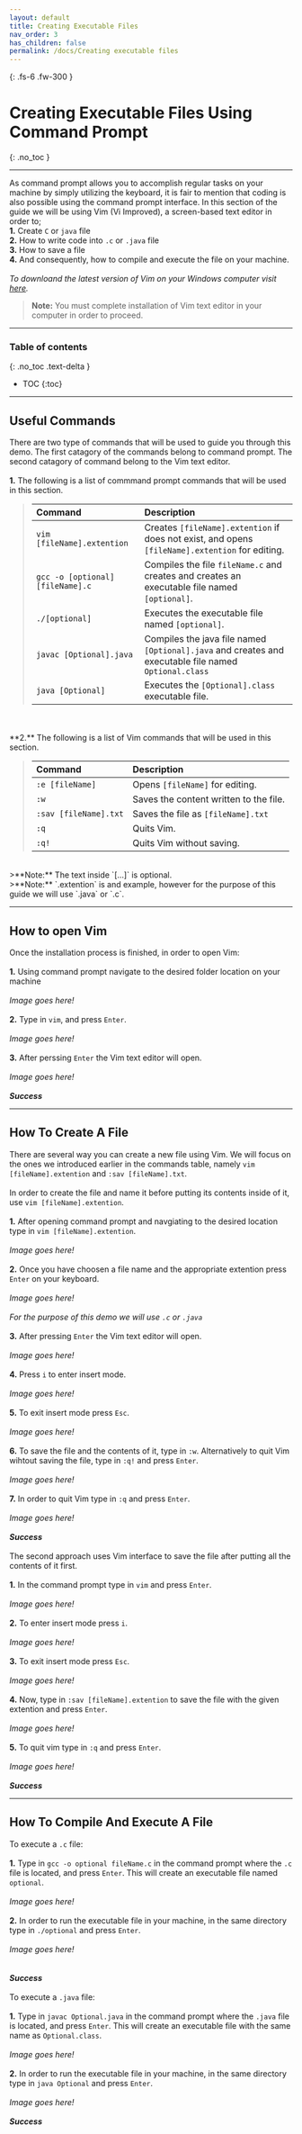```yaml
---
layout: default
title: Creating Executable Files
nav_order: 3
has_children: false
permalink: /docs/Creating executable files
---
```


{: .fs-6 .fw-300 }

# Creating Executable Files Using Command Prompt
{: .no_toc }

---

As command prompt allows you to accomplish regular tasks on your machine by simply utilizing the keyboard, it is fair to mention that coding is also possible using the command prompt interface. In this section of the guide we will be using Vim (Vi Improved), a screen-based text editor in order to;
<br/>
**1.** Create `C` or `java` file
<br/>
**2.** How to write code into `.c` or `.java` file
<br/>
**3.** How to save a file
<br/>
**4.** And consequently, how to compile and execute the file on your machine.
<br/>
<br/>
*To downloand the latest version of Vim on your Windows computer visit [here](https://www.vim.org/download.php).*
>**Note:** You must complete installation of Vim text editor in your computer in order to proceed.

---

### Table of contents
{: .no_toc .text-delta }
* TOC
{:toc}

---

## Useful Commands

There are two type of commands that will be used to guide you through this demo. The first catagory of the commands belong to command prompt. The second catagory of command belong to the Vim text editor.
<br/>
<br/>
**1.** The following is a list of commmand prompt commands that will be used in this section.
<br/>
>| Command                           | Description                                                                                             |
>| :--------                         | :------------------------------------------------------------------------------------------------------ |
>| `vim [fileName].extention`        | Creates `[fileName].extention` if does not exist, and opens `[fileName].extention` for editing.         |
>| `gcc -o [optional] [fileName].c`  | Compiles the file `fileName.c` and creates and creates an executable file named `[optional]`.           |
>| `./[optional]`                    | Executes the executable file named `[optional]`.                                                        |
>| `javac [Optional].java`           | Compiles the java file named `[Optional].java` and creates and executable file named `Optional.class`   |
>| `java [Optional]`                 | Executes the `[Optional].class` executable file.                                                        |
<br/>
<br/>
**2.** The following is a list of Vim commands that will be used in this section.
<br/>

>| Command                           | Description                                                                                             |
>| :--------                         | :------------------------------------------------------------------------------------------------------ |
>| `:e [fileName]`                   | Opens `[fileName]` for editing.                                                                         |
>| `:w`                              | Saves the content written to the file.                                                                  |
>| `:sav [fileName].txt`             | Saves the file as `[fileName].txt`                                                                      |
>| `:q`                              | Quits Vim.                                                                                              |
>| `:q!`                             | Quits Vim without saving.                                                                               |

<br/>
>**Note:** The text inside `[...]` is optional.
<br/>
>**Note:** `.extention` is and example, however for the purpose of this guide we will use `.java` or `.c`.

---

## How to open Vim

Once the installation process is finished, in order to open Vim:
<br/>
<br/>
**1.** Using command prompt navigate to the desired folder location on your machine
<br/>
<br/>
*Image goes here!*
<br/>
<br/>
**2.** Type in `vim`, and press `Enter`.
<br/>
<br/>
*Image goes here!*
<br/>
<br/>
**3.** After perssing `Enter` the Vim text editor will open.
<br/>
<br/>
*Image goes here!*
<br/>
<br/>
***Success***

---
## How To Create A File

There are several way you can create a new file using Vim. We will focus on the ones we introduced earlier in the commands table, namely `vim [fileName].extention` and `:sav [fileName].txt`.
<br/>
<br/>
In order to create the file and name it before putting its contents inside of it, use `vim [fileName].extention`.
<br/>
<br/>
**1.** After opening command prompt and navgiating to the desired location type in `vim [fileName].extention`.
<br/>
<br/>
*Image goes here!*
<br/>
<br/>
**2.** Once you have choosen a file name and the appropriate extention press `Enter` on your keyboard.
<br/>
<br/>
*Image goes here!*
<br/>
<br/>
*For the purpose of this demo we will use `.c` or `.java`*
<br/>
<br/>
**3.** After pressing `Enter` the Vim text editor will open.
<br/>
<br/>
*Image goes here!*
<br/>
<br/>
**4.** Press `i` to enter insert mode.
<br/>
<br/>
*Image goes here!*
<br/>
<br/>
**5.** To exit insert mode press `Esc`.
<br/>
<br/>
*Image goes here!*
<br/>
<br/>
**6.** To save the file and the contents of it, type in `:w`. Alternatively to quit Vim wihtout saving the file, type in `:q!` and press `Enter`.
<br/>
<br/>
*Image goes here!*
<br/>
<br/>
**7.** In order to quit Vim type in `:q` and press `Enter`.
<br/>
<br/>
*Image goes here!*
<br/>
<br/>
***Success***
<br/>
<br/>
The second approach uses Vim interface to save the file after putting all the contents of it first.
<br/>
<br/>
**1.** In the command prompt type in `vim` and press `Enter`.
<br/>
<br/>
*Image goes here!*
<br/>
<br/>
**2.** To enter insert mode press `i`.
<br/>
<br/>
*Image goes here!*
<br/>
<br/>
**3.** To exit insert mode press `Esc`.
<br/>
<br/>
*Image goes here!*
<br/>
<br/>
**4.** Now, type in `:sav [fileName].extention` to save the file with the given extention and press `Enter`.
<br/>
<br/>
*Image goes here!*
<br/>
<br/>
**5.** To quit vim type in `:q` and press `Enter`.
<br/>
<br/>
*Image goes here!*
<br/>
<br/>
***Success***
<br/>

---

## How To Compile And Execute A File

To execute a `.c` file:
<br/>
<br/>
**1.** Type in `gcc -o optional fileName.c` in the command prompt where the `.c` file is located, and press `Enter`. This will create an executable file named `optional`.
<br/>
<br/>
*Image goes here!*
<br/>
<br/>
**2.** In order to run the executable file in your machine, in the same directory type in `./optional` and press `Enter`.
<br/>
<br/>
*Image goes here!*
<br/>
<br/>
<br/>
***Success***
<br/>
<br/>
To execute a `.java` file:
<br/>
<br/>
**1.** Type in `javac Optional.java` in the command prompt where the `.java` file is located, and press `Enter`. This will create an executable file with the same name as `Optional.class`.
<br/>
<br/>
*Image goes here!*
<br/>
<br/>
**2.** In order to run the executable file in your machine, in the same directory type in `java Optional` and press `Enter`.
<br/>
<br/>
*Image goes here!*
<br/>
<br/>
***Success***

